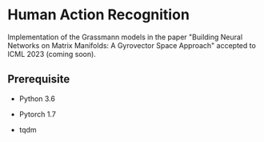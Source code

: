 # Human Action Recognition

Implementation of the Grassmann models in the paper "Building Neural Networks on Matrix Manifolds: A Gyrovector Space Approach" accepted to ICML 2023 (coming soon). 

## Prerequisite

* Python 3.6

* Pytorch 1.7

* tqdm
